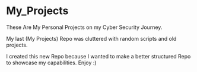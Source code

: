 # My_Projects

These Are My Personal Projects on my Cyber Security Journey.

My last (My Projects) Repo was cluttered with random scripts and old projects. 

I created this new Repo because I wanted to make a better structured Repo to showcase my capabilities. Enjoy :)
